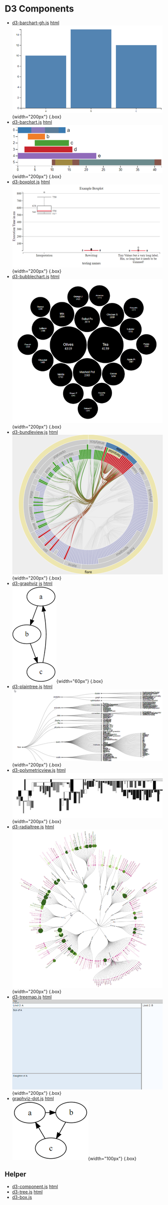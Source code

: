 <style>
 li.box {
  width: 200px;
  height: 150px;
  list-style-type: none;
  float: left;
  border: 1px solid lightgray;
  margin: 10px;
  overflow: hidden;
}
h2  {
  
clear: left;
}

</style>
# D3 Components

  - [d3-barchart-gh.js](d3-barchart-gh.js) [html](d3-barchart-gh.html) <br> ![](d3-barchart-gh.png){width="200px"} {.box}
  - [d3-barchart.js](d3-barchart.js) [html](d3-barchart.html)  <br> ![](d3-barchart.png){width="200px"} {.box}
  - [d3-boxplot.js](d3-boxplot.js) [html](d3-boxplot.html) <br> ![](d3-boxplot.png){width="200px"} {.box}
  - [d3-bubblechart.js](d3-bubblechart.js) [html](d3-bubblechart.html) <br> ![](d3-bubblechart.png){width="200px"} {.box}
  - [d3-bundleview.js](d3-bundleview.js) [html](d3-bundleview.html) <br> ![](d3-bundleview.png){width="200px"} {.box}
  - [d3-graphviz](open://d3-graphviz) [js](d3-graphviz.js) [html](d3-graphviz.html) <br> ![](d3-graphviz.png){width="60px"} {.box}
  - [d3-plaintree.js](d3-plaintree.js) [html](d3-plaintree.html) <br> ![](d3-plaintree.png){width="200px"} {.box}
  - [d3-polymetricview.js](d3-polymetricview.js) [html](d3-polymetricview.html)  <br> ![](d3-polymetricview.png){width="200px"} {.box}
  - [d3-radialtree.js](d3-radialtree.js) [html](d3-radialtree.html) <br> ![](d3-radialtree.png){width="200px"} {.box}
  - [d3-treemap.js](d3-treemap.js) [html](d3-treemap.html)<br> ![](d3-treemap.png){width="200px"} {.box}
  - [graphviz-dot.js](graphviz-dot.js) [html](graphviz-dot.html)  <br> ![](graphviz-dot.png){width="100px"} {.box}

## Helper
  - [d3-component.js](d3-component.js) [html](d3-component.html)
  - [d3-tree.js](d3-tree.js) [html](d3-tree.html)
  - [d3-box.js](d3-box.js)
<!-- 
<script>
import Files from "src/client/files.js"
var md = lively.query(this, "lively-markdown");
Files.generateMarkdownFileListing(md.shadowRoot)
</script>
-->